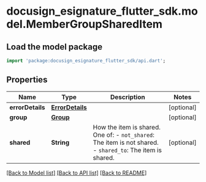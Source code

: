 # docusign_esignature_flutter_sdk.model.MemberGroupSharedItem

## Load the model package
```dart
import 'package:docusign_esignature_flutter_sdk/api.dart';
```

## Properties
Name | Type | Description | Notes
------------ | ------------- | ------------- | -------------
**errorDetails** | [**ErrorDetails**](ErrorDetails.md) |  | [optional] 
**group** | [**Group**](Group.md) |  | [optional] 
**shared** | **String** | How the item is shared. One of:   - `not_shared`: The item is not shared.  - `shared_to`: The item is shared. | [optional] 

[[Back to Model list]](../README.md#documentation-for-models) [[Back to API list]](../README.md#documentation-for-api-endpoints) [[Back to README]](../README.md)


